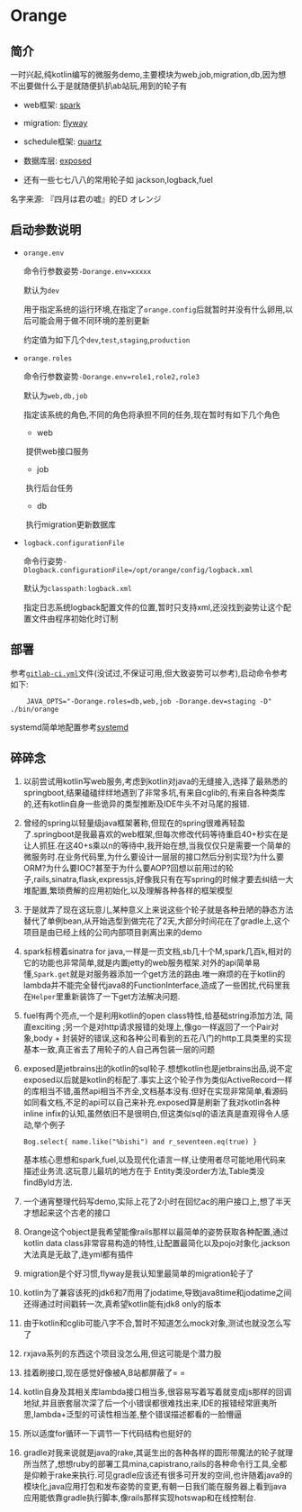 # Orange

## 简介

一时兴起,纯kotlin编写的微服务demo,主要模块为web,job,migration,db,因为想不出要做什么于是就随便扒扒ab站玩,用到的轮子有

- web框架: [spark](http://sparkjava.com/documentation.html)

- migration: [flyway](http://flywaydb.org)

- schedule框架: [quartz](http://www.quartz-scheduler.org/)

- 数据库层: [exposed](https://github.com/JetBrains/Exposed)

- 还有一些七七八八的常用轮子如 jackson,logback,fuel

名字来源: 『四月は君の嘘』的ED オレンジ 

## 启动参数说明

- `orange.env`

    命令行参数姿势`-Dorange.env=xxxxx`

    默认为`dev`

    用于指定系统的运行环境,在指定了`orange.config`后就暂时并没有什么卵用,以后可能会用于做不同环境的差别更新

    约定值为如下几个`dev`,`test`,`staging`,`production`

- `orange.roles`

    命令行参数姿势`-Dorange.env=role1,role2,role3`

    默认为`web,db,job`

    指定该系统的角色,不同的角色将承担不同的任务,现在暂时有如下几个角色

  - web

  ​    提供web接口服务

  - job

  ​    执行后台任务

  - db

  ​    执行migration更新数据库

- `logback.configurationFile`

    命令行姿势`-Dlogback.configurationFile=/opt/orange/config/logback.xml`

    默认为`classpath:logback.xml`

    指定日志系统logback配置文件的位置,暂时只支持xml,还没找到姿势让这个配置文件由程序初始化时订制

## 部署

参考[`gitlab-ci.yml`](.gitlab-ci.yml)文件(没试过,不保证可用,但大致姿势可以参考),启动命令参考如下:

```
    JAVA_OPTS="-Dorange.roles=db,web,job -Dorange.dev=staging -D" ./bin/orange
```

systemd简单地配置参考[systemd](systemd/orange)

## 碎碎念

1. 以前尝试用kotlin写web服务,考虑到kotlin对java的无缝接入,选择了最熟悉的springboot,结果磕磕绊绊地遇到了非常多坑,有来自cglib的,有来自各种类库的,还有kotlin自身一些诡异的类型推断及IDE牛头不对马尾的报错.

2. 曾经的spring以轻量级java框架著称,但现在的spring很难再轻盈了.springboot是我最喜欢的web框架,但每次修改代码等待重启40+秒实在是让人抓狂.在这40+s乘以n的等待中,我开始在想,当我仅仅只是需要一个简单的微服务时.在业务代码里,为什么要设计一层层的接口然后分别实现?为什么要ORM?为什么要IOC?甚至于为什么要AOP?回想以前用过的轮子,rails,sinatra,flask,expressjs,好像我只有在写spring的时候才要去纠结一大堆配置,繁琐费解的应用初始化,以及理解各种各样的框架模型

3. 于是就弄了现在这玩意儿,某种意义上来说这些个轮子就是各种丑陋的静态方法替代了单例bean,从开始选型到做完花了2天,大部分时间花在了gradle上,这个项目是由已经上线的公司内部项目剥离出来的demo

4. spark标榜着sinatra for java,一样是一页文档,sb几十个M,spark几百k,相对的它的功能也非常简单,就是内置jetty的web服务框架.对外的api简单易懂,`Spark.get`就是对服务器添加一个get方法的路由.唯一麻烦的在于kotlin的lambda并不能完全替代java8的FunctionInterface,造成了一些困扰,代码里我在`Helper`里重新装饰了一下get方法解决问题.

5. fuel有两个亮点,一个是利用kotlin的open class特性,给基础string添加方法, 简直exciting ;另一个是对http请求报错的处理上,像go一样返回了一个Pair对象,body + 封装好的错误,这和各种公司看到的五花八门的http工具类里的实现基本一致,真正省去了用轮子的人自己再包装一层的问题

6. exposed是jetbrains出的kotlin的sql轮子.想想kotlin也是jetbrains出品,说不定exposed以后就是kotlin的标配了.事实上这个轮子作为类似ActiveRecord一样的库相当不错,虽然api相当不齐全,文档基本没有.但好在实现非常简单,看源码如同看文档,不足的api可以自己来补充.exposed算是刷新了我对kotlin各种inline infix的认知,虽然依旧不是很明白,但这类似sql的语法真是直观得令人感动,举个例子

   ```
   Bog.select{ name.like("%bishi") and r_seventeen.eq(true) }
   ```

   基本核心思想和spark,fuel,以及现代化语言一样,让使用者尽可能地用代码来描述业务流.这玩意儿最坑的地方在于 Entity类没order方法,Table类没findById方法.

7. 一个通宵整理代码写demo,实际上花了2小时在回忆ac的用户接口上,想了半天才想起来这个古老的接口

8. Orange这个object是我希望能像rails那样以最简单的姿势获取各种配置,通过kotlin data class非常容易构造的特性,让配置最简化以及pojo对象化.jackson大法真是无敌了,连yml都有插件

9. migration是个好习惯,flyway是我认知里最简单的migration轮子了

10. kotlin为了兼容该死的jdk6和7而用了jodatime,导致java8time和jodatime之间还得通过时间戳转一次,真希望kotlin能有jdk8 only的版本

11. 由于kotlin和cglib可能八字不合,暂时不知道怎么mock对象,测试也就没怎么写了

12. rxjava系列的东西这个项目没怎么用,但这可能是个潜力股

13. 挂着刷接口,现在感觉好像被A,B站都屏蔽了= =

14. kotlin自身及其相关库lambda接口相当多,很容易写着写着就变成js那样的回调地狱,并且嵌套层次深了后一个小错误都很难找出来,IDE的报错经常匪夷所思,lambda+泛型的可读性相当差,整个错误描述都看的一脸懵逼

15. 所以适度for循环一下调节一下代码结构也挺好的

16. gradle对我来说就是java的rake,其诞生出的各种各样的圆形带魔法的轮子就理所当然了,想想ruby的部署工具mina,capistrano,rails的各种命令行工具,全都是仰赖于rake来执行.可见gradle应该还有很多可开发的空间,也许随着java9的模块化,java应用打包和发布姿势的变更,有朝一日我们能在服务器上看到java应用能依靠gradle执行脚本,像rails那样实现hotswap和在线控制台.
